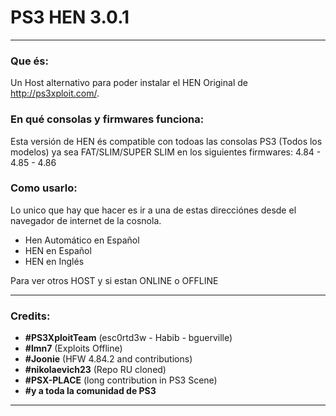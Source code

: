 # PS3 HEN 3.0.1
---

### Que és:

Un Host alternativo para poder instalar el HEN Original de http://ps3xploit.com/.

### En qué consolas y firmwares funciona:

Esta versión de HEN és compatible con todoas las consolas PS3 (Todos los modelos) ya sea FAT/SLIM/SUPER SLIM en los
siguientes firmwares: 4.84 - 4.85 - 4.86

### Como usarlo:

Lo unico que hay que hacer es ir a una de estas direcciónes desde el navegador de internet de la cosnola.
- Hen Automático en Español 
- HEN en Español   
- HEN en Inglés 

Para ver otros HOST y si estan ONLINE o OFFLINE


---

### Credits:

- **#PS3XploitTeam** (esc0rtd3w - Habib - bguerville)
- **#lmn7** (Exploits Offline)
- **#Joonie** (HFW 4.84.2 and contributions)
- **#nikolaevich23** (Repo RU cloned)
- **#PSX-PLACE** (long contribution in PS3 Scene)
- **#y a toda la comunidad de PS3**

---
